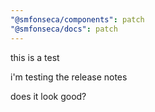 ```yaml
---
"@smfonseca/components": patch
"@smfonseca/docs": patch
---
```


this is a test

i'm testing the release notes

does it look good?
